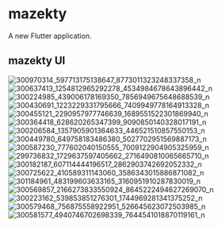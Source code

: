 <h1> mazekty </h1>

A new Flutter application.

## mazekty UI
<a><img src="https://i.im.ge/2022/08/23/Oi029a.300970314-597713175138647-8773011323248337358-n.jpg" alt="300970314_597713175138647_8773011323248337358_n" border="0">
<a><img src="https://i.im.ge/2022/08/23/Oi01ux.300637413-1254812965292278-4534984678643896442-n.jpg" alt="300637413_1254812965292278_4534984678643896442_n" border="0">
<a><img src="https://i.im.ge/2022/08/23/Oi0FfG.300224985-439006178169350-7856949675648688539-n.jpg" alt="300224985_439006178169350_7856949675648688539_n" border="0">
<a><img src="https://i.im.ge/2022/08/23/Oi0uPL.300430691-1223229331795666-7409949778164913328-n.jpg" alt="300430691_1223229331795666_7409949778164913328_n" border="0">
<a ><img src="https://i.im.ge/2022/08/23/Oi0rdc.300455121-2290957977746639-1689551522301869940-n.jpg" alt="300455121_2290957977746639_1689551522301869940_n" border="0">
<a><img src="https://i.im.ge/2022/08/23/Oi0S8J.300364418-628620265347399-9090850140328017191-n.jpg" alt="300364418_628620265347399_9090850140328017191_n" border="0">
<a><img src="https://i.im.ge/2022/08/23/Oi0qQy.300206584-1357905901364633-446521510857550153-n.jpg" alt="300206584_1357905901364633_446521510857550153_n" border="0">
<a><img src="https://i.im.ge/2022/08/23/Oi0sLS.300449780-649758183486380-5027702951569887173-n.jpg" alt="300449780_649758183486380_5027702951569887173_n" border="0">
<a><img src="https://i.im.ge/2022/08/23/Oi07n6.300587230-777602040150555-7009122904905325959-n.jpg" alt="300587230_777602040150555_7009122904905325959_n" border="0">
<a><img src="https://i.im.ge/2022/08/23/Oi0axz.299736832-1729637597405662-2716490810065665710-n.jpg" alt="299736832_1729637597405662_2716490810065665710_n" border="0">
<a><img src="https://i.im.ge/2022/08/23/Oi0IqF.300182187-607114444196517-2862903742692052332-n.jpg" alt="300182187_607114444196517_2862903742692052332_n" border="0">
<a ><img src="https://i.im.ge/2022/08/23/Oi0LPK.300725622-410589311143060-3586343015886871082-n.jpg" alt="300725622_410589311143060_3586343015886871082_n" border="0">
<a><img src="https://i.im.ge/2022/08/23/Oi0Uk9.301184961-483199603633165-3160951910287830019-n.jpg" alt="301184961_483199603633165_3160951910287830019_n" border="0">
<a><img src="https://i.im.ge/2022/08/23/Oi0iFX.300569857-2166273833550924-8645222494627269070-n.jpg" alt="300569857_2166273833550924_8645222494627269070_n" border="0">
<a><img src="https://i.im.ge/2022/08/23/Oi05Rh.300223162-539853851276301-1744969281341375252-n.jpg" alt="300223162_539853851276301_1744969281341375252_n" border="0">
<a><img src="https://i.im.ge/2022/08/23/Oi0098.300579468-756875558922951-526645623072503985-n.jpg" alt="300579468_756875558922951_526645623072503985_n" border="0">
<a><img src="https://i.im.ge/2022/08/23/Oi0jTM.300581577-4940746702698339-7644541018870119161-n.jpg" alt="300581577_4940746702698339_7644541018870119161_n" border="0">

